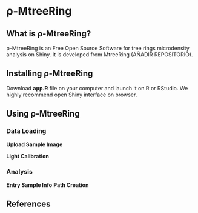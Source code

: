 # ρ-MtreeRing
## What is ρ-MtreeRing?
ρ-MtreeRing is an Free Open Source Software for tree rings microdensity analysis on Shiny. It is developed from MtreeRing (AÑADIR REPOSITORIO).

## Installing ρ-MtreeRing
Download **app.R** file on your computer and launch it on R or RStudio. We highly recommend open Shiny interface on browser.

## Using ρ-MtreeRing

### Data Loading
**Upload Sample Image**

**Light Calibration**

### Analysis

**Entry Sample Info**
**Path Creation**

## References
